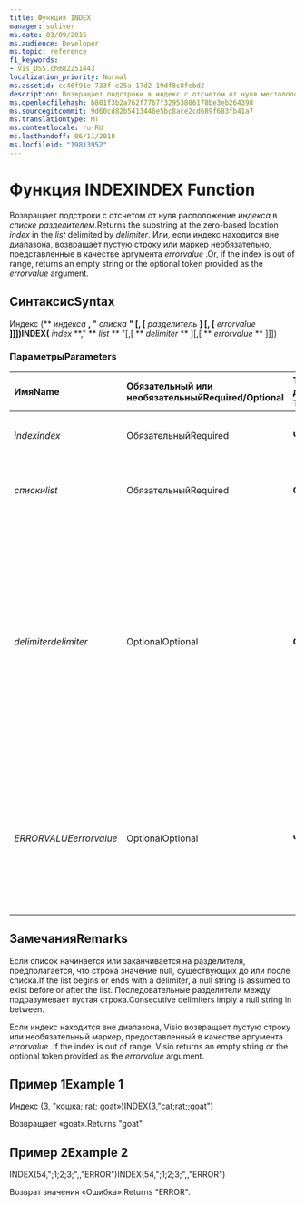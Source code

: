 ```yaml
---
title: Функция INDEX
manager: soliver
ms.date: 03/09/2015
ms.audience: Developer
ms.topic: reference
f1_keywords:
- Vis_DSS.chm82251443
localization_priority: Normal
ms.assetid: cc46f91e-733f-e25a-17d2-19df8c8febd2
description: Возвращает подстроки в индекс с отсчетом от нуля местоположение в списке разделителем. Или, если индекс находится вне диапазона, возвращает пустую строку или маркер необязательно, представленные в качестве аргумента errorvalue.
ms.openlocfilehash: b801f3b2a762f7767f32953806178be3eb264398
ms.sourcegitcommit: 9d60cd82b5413446e5bc8ace2cd689f683fb41a7
ms.translationtype: MT
ms.contentlocale: ru-RU
ms.lasthandoff: 06/11/2018
ms.locfileid: "19813952"
---
```

# <a name="index-function"></a><span data-ttu-id="6e00c-104">Функция INDEX</span><span class="sxs-lookup"><span data-stu-id="6e00c-104">INDEX Function</span></span>

<span data-ttu-id="6e00c-105">Возвращает подстроки с отсчетом от нуля расположение _индекса_ в _списке_ _разделителем_.</span><span class="sxs-lookup"><span data-stu-id="6e00c-105">Returns the substring at the zero-based location  _index_ in the  _list_ delimited by  _delimiter_.</span></span> <span data-ttu-id="6e00c-106">Или, если индекс находится вне диапазона, возвращает пустую строку или маркер необязательно, представленные в качестве аргумента *errorvalue* .</span><span class="sxs-lookup"><span data-stu-id="6e00c-106">Or, if the index is out of range, returns an empty string or the optional token provided as the  *errorvalue*  argument.</span></span> 
  
## <a name="syntax"></a><span data-ttu-id="6e00c-107">Синтаксис</span><span class="sxs-lookup"><span data-stu-id="6e00c-107">Syntax</span></span>

<span data-ttu-id="6e00c-108">Индекс (** *индекса* **, "** *списка* **" [, [** *разделитель* **] [, [** *errorvalue* **]]])</span><span class="sxs-lookup"><span data-stu-id="6e00c-108">INDEX(** *index* **," ** *list* ** "[,[ ** *delimiter* ** ][,[ ** *errorvalue* ** ]]])</span></span> 
  
### <a name="parameters"></a><span data-ttu-id="6e00c-109">Параметры</span><span class="sxs-lookup"><span data-stu-id="6e00c-109">Parameters</span></span>

|<span data-ttu-id="6e00c-110">**Имя**</span><span class="sxs-lookup"><span data-stu-id="6e00c-110">**Name**</span></span>|<span data-ttu-id="6e00c-111">**Обязательный или необязательный**</span><span class="sxs-lookup"><span data-stu-id="6e00c-111">**Required/Optional**</span></span>|<span data-ttu-id="6e00c-112">**Тип данных**</span><span class="sxs-lookup"><span data-stu-id="6e00c-112">**Data Type**</span></span>|<span data-ttu-id="6e00c-113">**Описание**</span><span class="sxs-lookup"><span data-stu-id="6e00c-113">**Description**</span></span>|
|:-----|:-----|:-----|:-----|
| <span data-ttu-id="6e00c-114">_index_</span><span class="sxs-lookup"><span data-stu-id="6e00c-114">_index_</span></span> <br/> |<span data-ttu-id="6e00c-115">Обязательный</span><span class="sxs-lookup"><span data-stu-id="6e00c-115">Required</span></span>  <br/> |<span data-ttu-id="6e00c-116">**Число**</span><span class="sxs-lookup"><span data-stu-id="6e00c-116">**Number**</span></span> <br/> |<span data-ttu-id="6e00c-117">Расположение, которое требуется найти.</span><span class="sxs-lookup"><span data-stu-id="6e00c-117">The location that you want to find.</span></span>  <br/> |
| <span data-ttu-id="6e00c-118">_списки_</span><span class="sxs-lookup"><span data-stu-id="6e00c-118">_list_</span></span> <br/> |<span data-ttu-id="6e00c-119">Обязательный</span><span class="sxs-lookup"><span data-stu-id="6e00c-119">Required</span></span>  <br/> |<span data-ttu-id="6e00c-120">**Строка**</span><span class="sxs-lookup"><span data-stu-id="6e00c-120">**String**</span></span> <br/> |<span data-ttu-id="6e00c-121">Список, в котором требуется выполнить поиск.</span><span class="sxs-lookup"><span data-stu-id="6e00c-121">The list in which you want to search.</span></span>  <br/> |
| <span data-ttu-id="6e00c-122">_delimiter_</span><span class="sxs-lookup"><span data-stu-id="6e00c-122">_delimiter_</span></span> <br/> |<span data-ttu-id="6e00c-123">Optional</span><span class="sxs-lookup"><span data-stu-id="6e00c-123">Optional</span></span>  <br/> |<span data-ttu-id="6e00c-124">**Строка**</span><span class="sxs-lookup"><span data-stu-id="6e00c-124">**String**</span></span> <br/> | <span data-ttu-id="6e00c-125">Строка для использования в качестве разделителя в _списке_.</span><span class="sxs-lookup"><span data-stu-id="6e00c-125">The string to use as a delimiter within  _list_.</span></span> <span data-ttu-id="6e00c-126">Строка _разделителя_ может быть несколько символов в длину и включать многобайтовых символов.</span><span class="sxs-lookup"><span data-stu-id="6e00c-126">A  _delimiter_ string can be more than one character in length and include multibyte characters.</span></span> <span data-ttu-id="6e00c-127">Значение по умолчанию — точка с запятой.</span><span class="sxs-lookup"><span data-stu-id="6e00c-127">The default is a semicolon.</span></span>  <br/> |
| <span data-ttu-id="6e00c-128">_ERRORVALUE_</span><span class="sxs-lookup"><span data-stu-id="6e00c-128">_errorvalue_</span></span> <br/> |<span data-ttu-id="6e00c-129">Optional</span><span class="sxs-lookup"><span data-stu-id="6e00c-129">Optional</span></span>  <br/> |<span data-ttu-id="6e00c-130">**Число**</span><span class="sxs-lookup"><span data-stu-id="6e00c-130">**Number**</span></span> <br/> | <span data-ttu-id="6e00c-131">Определенные пользователем значения для возврата, если индекс находится вне диапазона.</span><span class="sxs-lookup"><span data-stu-id="6e00c-131">A user-specified value to return if the index is out of range.</span></span> <span data-ttu-id="6e00c-132">По умолчанию используется пустая строка.</span><span class="sxs-lookup"><span data-stu-id="6e00c-132">The default is an empty string.</span></span>  <br/> |
   
## <a name="remarks"></a><span data-ttu-id="6e00c-133">Замечания</span><span class="sxs-lookup"><span data-stu-id="6e00c-133">Remarks</span></span>

<span data-ttu-id="6e00c-134">Если список начинается или заканчивается на разделителя, предполагается, что строка значение null, существующих до или после списка.</span><span class="sxs-lookup"><span data-stu-id="6e00c-134">If the list begins or ends with a delimiter, a null string is assumed to exist before or after the list.</span></span> <span data-ttu-id="6e00c-135">Последовательные разделители между подразумевает пустая строка.</span><span class="sxs-lookup"><span data-stu-id="6e00c-135">Consecutive delimiters imply a null string in between.</span></span> 
  
<span data-ttu-id="6e00c-136">Если индекс находится вне диапазона, Visio возвращает пустую строку или необязательный маркер, предоставленный в качестве аргумента *errorvalue* .</span><span class="sxs-lookup"><span data-stu-id="6e00c-136">If the index is out of range, Visio returns an empty string or the optional token provided as the  *errorvalue*  argument.</span></span> 
  
## <a name="example-1"></a><span data-ttu-id="6e00c-137">Пример 1</span><span class="sxs-lookup"><span data-stu-id="6e00c-137">Example 1</span></span>

<span data-ttu-id="6e00c-138">Индекс (3, "кошка; rat; goat»)</span><span class="sxs-lookup"><span data-stu-id="6e00c-138">INDEX(3,"cat;rat;;goat")</span></span>
  
<span data-ttu-id="6e00c-139">Возвращает «goat».</span><span class="sxs-lookup"><span data-stu-id="6e00c-139">Returns "goat".</span></span>
  
## <a name="example-2"></a><span data-ttu-id="6e00c-140">Пример 2</span><span class="sxs-lookup"><span data-stu-id="6e00c-140">Example 2</span></span>

<span data-ttu-id="6e00c-141">INDEX(54,";1;2;3;",,"ERROR")</span><span class="sxs-lookup"><span data-stu-id="6e00c-141">INDEX(54,";1;2;3;",,"ERROR")</span></span>
  
<span data-ttu-id="6e00c-142">Возврат значения «Ошибка».</span><span class="sxs-lookup"><span data-stu-id="6e00c-142">Returns "ERROR".</span></span>
  

